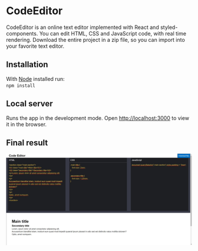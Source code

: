 # CodeEditor

CodeEditor is an online text editor implemented with React and styled-components. You can edit HTML, CSS and JavaScript code, with real time rendering. Download the entire project in a zip file, so you can import into your favorite text editor.

## Installation

With [Node](https://nodejs.org/)
installed run: \
    `npm install`

## Local server

Runs the app in the development mode.
Open [http://localhost:3000](http://localhost:3000) to view it in the browser.

## Final result
![Code Editor Layout](src/assets/images/CodeEditor.jpg)
